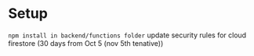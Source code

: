 # Setup
```npm install in backend/functions folder```
update security rules for cloud firestore (30 days from Oct 5 (nov 5th tenative))
